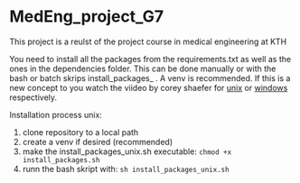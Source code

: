 # MedEng_project_G7
This project is a reulst of the project course in medical engineering at KTH

You need to install all the packages from the requirements.txt as well as the ones in the dependencies folder. This can be done manually or with the bash or batch skrips install_packages_ . A venv is recommended. If this is a new concept to you watch the viideo by corey shaefer for [unix][1] or [windows][2] respectively.

Installation process unix:
1) clone repository to a local path
2) create a venv if desired (recommended)
3) make the install_packages_unix.sh executable: `chmod +x install_packages.sh`
5) runn the bash skript with: `sh install_packages_unix.sh`


[1]:	https://youtu.be/Kg1Yvry_Ydk
[2]:	https://youtu.be/APOPm01BVrk
